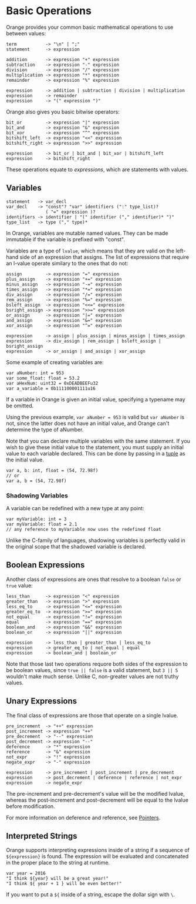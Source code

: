 # Basic Operations

Orange provides your common basic mathematical operations to use between values:

	term           -> "\n" | ";"
	statement      -> expression

	addition       -> expression "+" expression
	subtraction    -> expression "-" expression
	division       -> expression "/" expression
	multiplication -> expression "*" expression
	remainder      -> expression "%" expression

	expression     -> addition | subtraction | division | multiplication
	expression     -> remainder
	expression     -> "(" expression ")"

Orange also gives you basic bitwise operators:

	bit_or         -> expression "|" expression
	bit_and        -> expression "&" expression
	bit_xor        -> expression "^" expression
	bitshift_left  -> expression "<<" expression
	bitshift_right -> expression ">>" expression

	expression     -> bit_or | bit_and | bit_xor | bitshift_left
	expression     -> bitshift_right

These operations equate to _expressions_, which are statements with values.


## Variables

	statement   -> var_decl
	var_decl    -> "const"? "var" identifiers (":" type_list)?
	               ( "=" expression )?
	identifiers -> identifier | "(" identifier ("," identifier)* ")"
	type_list   -> type ("," type)*

In Orange, variables are mutable named values. They can be made immutable if the variable is prefixed with "const".

Variables are a type of `lvalue`, which means that they are valid on the left-hand side of an expression that assigns. The list of expressions that require an l-value operate similary to the ones that do not:

	assign         -> expression "=" expression
	plus_assign    -> expression "+=" expression
	minus_assign   -> expression "-=" expression
	times_assign   -> expression "*=" expression
	div_assign     -> expression "/=" expression
	rem_assign     -> expression "%=" expression
	bsleft_assign  -> expression "<<=" expression
	bsright_assign -> expression ">>=" expression
	or_assign      -> expression "|=" expression
	and_assign     -> expression "&=" expression
	xor_assign     -> expression "^=" expression

	expression     -> assign | plus_assign | minus_assign | times_assign
	expression     -> div_assign | rem_assign | bsleft_assign | bsright_assign
	expression     -> or_assign | and_assign | xor_assign

Some example of creating variables are:

	var aNumber: int = 953
	var some_float: float = 53.2
	var aHexNum: uint32 = 0xDEADBEEFu32
	var a_variable = 0b111100001111u16

If a variable in Orange is given an initial value, specifying a typename may be omitted.

Using the previous example, `var aNumber = 953` is valid but `var aNumber` is not, since the latter does not have an initial value, and Orange can't determine the type of aNumber.

Note that you can declare multiple variables with the same statement. If you wish to give these initial value to the statement, you must supply an initial value to each variable declared. This can be done by passing in a [tuple](collections.md#tuples) as the initial value.

	var a, b: int, float = (54, 72.98f)
	// or
	var a, b = (54, 72.98f)

### Shadowing Variables

A variable can be redefined with a new type at any point:

	var myVariable: int = 3
	var myVariable: float = 2.1
    // any reference to myVariable now uses the redefined float

Unlike the C-family of languages, shadowing variables is perfectly valid in the original scope that the shadowed variable is declared.

## Boolean Expressions

Another class of expressions are ones that resolve to a boolean `false` or `true` value:

	less_than      -> expression "<" expression
	greater_than   -> expression ">" expression
	less_eq_to     -> expression "<=" expression
	greater_eq_to  -> expression ">=" expression
	not_equal      -> expression "!=" expression
	equal          -> expression "==" expression
	boolean_and    -> expression "&&" expression
	boolean_or     -> expression "||" expression

	expression     -> less_than | greater_than | less_eq_to
	expression     -> greater_eq_to | not_equal | equal
	expression     -> boolean_and | boolean_or

Note that those last two operations requore both sides of the expression to be boolean values, since `true || false` is a valid statement, but `3 || 5` wouldn't make much sense. Unlike C, non-greater values are not truthy values.

## Unary Expressions

The final class of expressions are those that operate on a single lvalue.

	pre_increment  -> "++" expression
	post_increment -> expression "++"
	pre_decrement  -> "--" expression
	post_decrement -> expression "--"
	deference      -> "*" expression
	reference      -> "&" expression
	not_expr       -> "!" expression
	negate_expr    -> "-" expression

	expression     -> pre_increment | post_increment | pre_decrement
	expression     -> post_decrement | deference | reference | not_expr
	expression     -> negate_expr

The pre-increment and pre-decrement's value will be the modified lvalue, whereas the post-increment and post-decrement will be equal to the lvalue before modification.

For more information on deference and reference, see [Pointers](pointers.md).

## Interpreted Strings

Orange supports interpreting expressions inside of a string if a sequence of `${expression}` is found. The expression will be evaluated and concatenated in the proper place to the string at runtime.

    var year = 2016
    "I think ${year} will be a great year!"
    "I think ${ year + 1 } will be even better!"

If you want to put a `${` inside of a string, escape the dollar sign with `\`.
